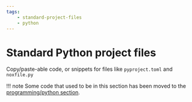 ```yaml
---
tags:
    - standard-project-files
    - python
---
```


# Standard Python project files

Copy/paste-able code, or snippets for files like `pyproject.toml` and `noxfile.py`

!!! note
    Some code that used to be in this section has been moved to the [programming/python section](../../python/).

